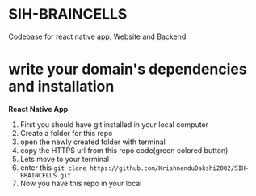 # SIH-BRAINCELLS
Codebase for react native app, Website and Backend

# write your domain's dependencies and installation


**React Native App**

1. First you should have git installed in your local computer
2. Create a folder for this repo
3. open the newly created folder with terminal 
4. copy the HTTPS url from this repo code(green colored button)
5. Lets move to your terminal
6. enter this `git clone https://github.com/KrishnenduDakshi2002/SIH-BRAINCELLS.git`
7. Now you have this repo in your local
